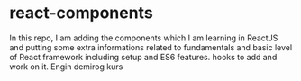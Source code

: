 # react-components
In this repo, I am adding the components which I am learning in ReactJS and putting some extra informations related to fundamentals and basic level of React framework including setup and ES6 features.
hooks to add and work on it.
Engin demirog kurs